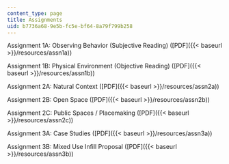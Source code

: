 ```yaml
---
content_type: page
title: Assignments
uid: b7736a68-9e5b-fc5e-bf64-8a79f799b258
---
```


Assignment 1A: Observing Behavior (Subjective Reading) ([PDF]({{< baseurl >}}/resources/assn1a))

Assignment 1B: Physical Environment (Objective Reading) ([PDF]({{< baseurl >}}/resources/assn1b))

Assignment 2A: Natural Context ([PDF]({{< baseurl >}}/resources/assn2a))

Assignment 2B: Open Space ([PDF]({{< baseurl >}}/resources/assn2b))

Assignment 2C: Public Spaces / Placemaking ([PDF]({{< baseurl >}}/resources/assn2c))

Assignment 3A: Case Studies ([PDF]({{< baseurl >}}/resources/assn3a))

Assignment 3B: Mixed Use Infill Proposal ([PDF]({{< baseurl >}}/resources/assn3b))